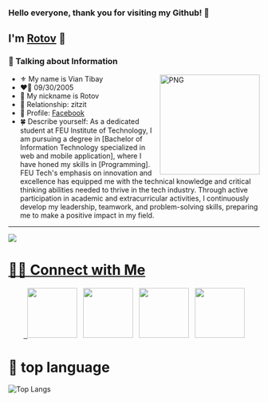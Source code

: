 ### Hello everyone, thank you for visiting my Github! 👋

## I'm [Rotov](https://www.facebook.com/profile.php?id=100077750267944) 👋

### 📰 Talking about Information

<img align="right" width=200px alt="PNG" src="https://i.pinimg.com/originals/a0/10/21/a010215b786ada4176ae237b5b154310.gif" />

-   ⚜️ My name is Vian Tibay
-   ❤️‍🔥 09/30/2005
-   💬 My nickname is Rotov
-   💓 Relationship: zitzit
-   🍁 Profile: [Facebook](https://www.facebook.com/profile.php?id=100077750267944)
-   🍀 Describe yourself: As a dedicated student at FEU Institute of Technology, I am pursuing a degree in [Bachelor of Information Technology specialized in web and mobile application], where I have honed my skills in [Programming]. FEU Tech's emphasis on innovation and excellence has equipped me with the technical knowledge and critical thinking abilities needed to thrive in the tech industry. Through active participation in academic and extracurricular activities, I continuously develop my leadership, teamwork, and problem-solving skills, preparing me to make a positive impact in my field.

<hr>
<a href="https://raw.githubusercontent.com/Scottz18/Scottz18/media/github-contribution-grid-snake.svg#gh-dark-mode-only" target="_blank" rel="noopener noreferrer">
    <img src="https://raw.githubusercontent.com/Scottz18/Scottz18/media/github-contribution-grid-snake-dark.svg" 
       alt"Check out my commit history!">




# 🤝🏻 Connect with Me
<p align="center">
&nbsp; <a href="https://www.instagram.com/xian.5555" target="_blank" rel="noopener noreferrer"><img src="https://img.icons8.com/plasticine/100/000000/instagram-new.png" width="100" /></a>    
&nbsp; <a href="https://github.com/VianTibay" target="_blank" rel="noopener noreferrer"><img src="https://img.icons8.com/plasticine/100/000000/github.png" width="100" /></a>
&nbsp; <a href="https://www.facebook.com/profile.php?id=100077750267944" target="_blank" rel="noopener noreferrer"><img src="https://img.icons8.com/plasticine/100/000000/facebook.png"  width="100" /></a>
&nbsp; <a href="202310591@fit.edu.ph" target="_blank" rel="noopener noreferrer"><img src="https://img.icons8.com/plasticine/100/000000/gmail.png"  width="100" /></a>
</p>

# 📖 top language
![Top Langs](https://github-readme-stats.vercel.app/api/top-langs/?username=VianTibay&text_color=daf7dc&bg_color=151515)




<br>


<!---
VianTibay/VianTibay is a ✨ special ✨ repository because its `README.md` (this file) appears on your GitHub profile.
You can click the Preview link to take a look at your changes.
--->
